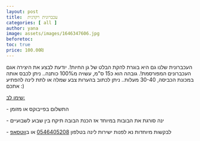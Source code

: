 ```yaml
---
layout: post
title:  עכברונית רקדנית
categories: [ all ]
author: yana
image: assets/images/1646347606.jpg
beforetoc: 
toc: true
price: 100.00₪
---
```

העכברונית שלנו גם היא בוגרת להקת הבלט של גן החיות!. יודעת לבצע את היצירה אגם העכברונים המפורסמת!. גובהה הוא כ15 ס"מ, עשויה מ100% כותנה.. ניתן לכבס אותה במכונת הכביסה, 30-40 מעלות.. ניתן לכתוב בהערות צבע שמלה או לתת לינה להפתיע אתכם :)

<p><u>שימו לב:</u></p>
<p>- התשלום בפייבוקס או מזומן</p>
<p>- ינה סורגת את הבובות במיוחד אז הכנת הבובה תיקח בין שבוע לשבועיים<br></p>
<p>- לבקשות מיוחדות נא לפנות ישירות לינה בטלפון <a href="tel:0546405208" target="_blank">0546405208</a> או ב<a href="https://wa.me/972546405208?text=שלום, בקשר לעכברונית רקדנית נראה מעניין מאוד" target="_blank">ווטסאפ</a></p>
